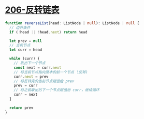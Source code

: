 # [206-反转链表](https://leetcode-cn.com/problems/reverse-linked-list/)

```ts
function reverseList(head: ListNode | null): ListNode | null {
  // 边界条件
  if (!head || !head.next) return head

  let prev = null
  // 当前节点
  let curr = head

  while (curr) {
    // 取出下一个节点
    const next = curr.next
    // 将当前节点指向原本的前一个节点 (反转)
    curr.next = prev
    // 将反转完的当前节点赋值给 prev
    prev = curr
    // 将之前取出的下一个节点赋值给 curr，继续循环
    curr = next
  }

  return prev
}
```
